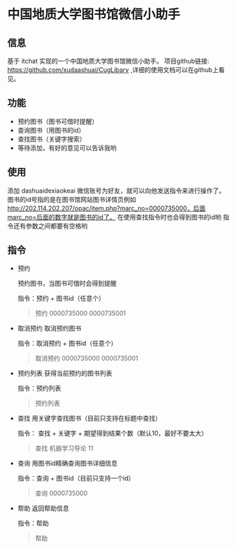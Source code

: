 # 中国地质大学图书馆微信小助手

## 信息
基于 itchat 实现的一个中国地质大学图书馆微信小助手。
项目github链接: https://github.com/xudaashuai/CugLibary ,详细的使用文档可以在github上看见。

## 功能

- 预约图书（图书可借时提醒）
- 查询图书（用图书的id）
- 查找图书（关键字搜索）
- 等待添加，有好的意见可以告诉我哟

## 使用
添加 dashuaidexiaokeai 微信账号为好友，就可以向他发送指令来进行操作了。
图书的id号指的是在图书馆网站图书详情页例如 http://202.114.202.207/opac/item.php?marc_no=0000735000，后面marc_no=后面的数字就是图书的id了。
在使用查找指令时也会得到图书的id哟
指令还有参数之间都要有空格哟
## 指令

- 预约

    预约图书，当图书可借时会得到提醒

    指令：预约 + 图书id（任意个）
    > 预约 0000735000 0000735001

- 取消预约
    取消预约图书

    指令：取消预约 + 图书id（任意个）
    >取消预约 0000735000 0000735001

- 预约列表
    获得当前预约的图书列表

    指令：预约列表
    >预约列表

- 查找
    用关键字查找图书（目前只支持在标题中查找）

    指令： 查找 + 关键字 + 期望得到结果个数（默认10，最好不要太大）
    >查找 机器学习导论 11

- 查询
    用图书id精确查询图书详细信息

    指令：查询 + 图书id（目前只支持一个id）
    >查询 0000735000

- 帮助
    返回帮助信息

    指令：帮助
    >帮助





